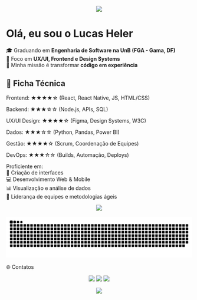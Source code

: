 <!-- Banner animado -->
<p align="center">
  <img src="https://capsule-render.vercel.app/api?type=waving&color=gradient&height=200&section=header&text=Lucas%20Heler&fontSize=40&fontAlignY=35&animation=fadeIn" />
</p>

# Olá, eu sou o Lucas Heler

🎓 Graduando em **Engenharia de Software na UnB (FGA - Gama, DF)**  
🎨 Foco em **UX/UI, Frontend e Design Systems**  
🚀 Minha missão é transformar **código em experiência**  

## 🧾 Ficha Técnica

Frontend:     ★★★★☆ (React, React Native, JS, HTML/CSS)

Backend:      ★★★☆☆ (Node.js, APIs, SQL)

UX/UI Design: ★★★★☆ (Figma, Design Systems, W3C)

Dados:        ★★★☆☆ (Python, Pandas, Power BI)

Gestão:       ★★★★☆ (Scrum, Coordenação de Equipes)

DevOps:     ★★★☆☆ (Builds, Automação, Deploys)

Proficiente em:  
🎨 Criação de interfaces  
💻 Desenvolvimento Web & Mobile  
📊 Visualização e análise de dados  
🤝 Liderança de equipes e metodologias ágeis

<p align="center">
  <img src="https://github-profile-summary-cards.vercel.app/api/cards/profile-details?username=lucasheler&theme=tokyonight" />
</p>

<p align="center">
  <img src="https://github.com/Platane/snk/raw/output/github-contribution-grid-snake.svg" alt="snake animation"/>
</p>

🌐 Contatos
<p align="center"> <a href="mailto:lucasheler3@gmail.com"><img src="https://img.shields.io/badge/Email-D14836?style=for-the-badge&logo=gmail&logoColor=white"/></a> <a href="https://linkedin.com/in/lucas-heler"><img src="https://img.shields.io/badge/LinkedIn-0077B5?style=for-the-badge&logo=linkedin&logoColor=white"/></a> 
<a href="https://drive.google.com/file/d/1ePbZ-6E33W8p4r0v2HUQc5EHRmtTqzN2/view?usp=sharing"><img src="https://img.shields.io/badge/Curriculum-228B22?style=for-the-badge&logo=google-docs&logoColor=white&label=Meu+CV"/></a>

</p>
<p align="center"> <img src="https://capsule-render.vercel.app/api?type=waving&color=gradient&height=120&section=footer" /> </p>
